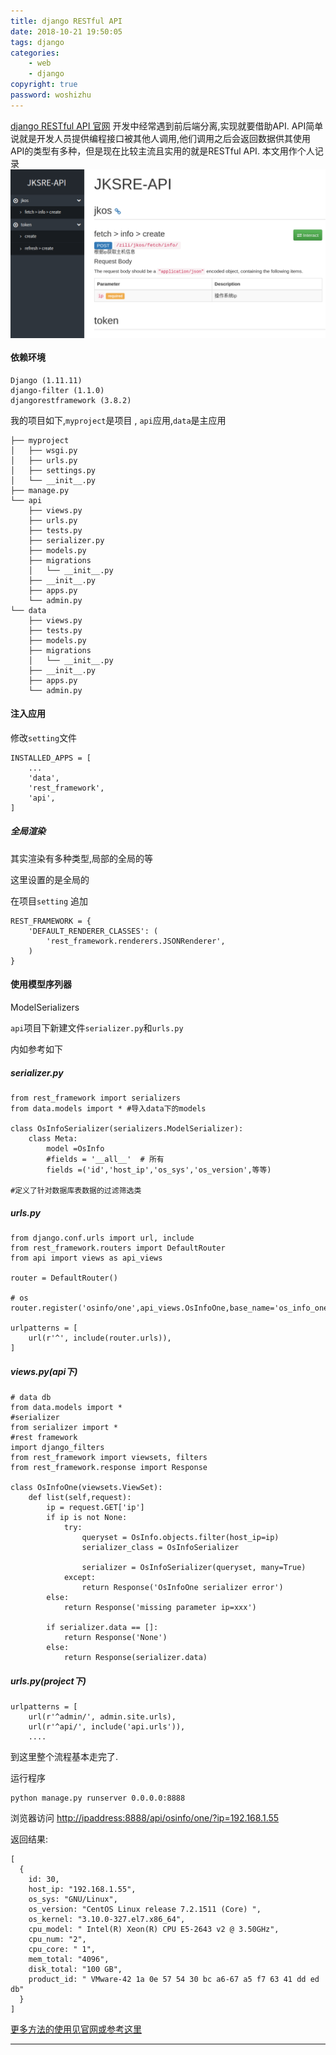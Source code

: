 ```yaml
---
title: django RESTful API
date: 2018-10-21 19:50:05
tags: django
categories:
    - web
    - django
copyright: true
password: woshizhu
---
```


[django RESTful API 官网](https://www.django-rest-framework.org/)
开发中经常遇到前后端分离,实现就要借助API.
API简单说就是开发人员提供编程接口被其他人调用,他们调用之后会返回数据供其使用
API的类型有多种，但是现在比较主流且实用的就是RESTful API.
本文用作个人记录
<img src="/images/drf-api-docs.png" alt="drf-api-docs" align=center />
<!-- more -->

#### 依赖环境

```
Django (1.11.11)
django-filter (1.1.0)
djangorestframework (3.8.2)
```



我的项目如下,`myproject`是项目 , `api`应用,`data`是主应用

```
├── myproject
│   ├── wsgi.py
│   ├── urls.py
│   ├── settings.py
│   └── __init__.py
├── manage.py
└── api
    ├── views.py
    ├── urls.py
    ├── tests.py
    ├── serializer.py
    ├── models.py
    ├── migrations
    │   └── __init__.py
    ├── __init__.py
    ├── apps.py
    └── admin.py
└── data
    ├── views.py
    ├── tests.py
    ├── models.py
    ├── migrations
    │   └── __init__.py
    ├── __init__.py
    ├── apps.py
    └── admin.py
```
#### 注入应用

修改`setting`文件

```
INSTALLED_APPS = [
    ...
    'data',
    'rest_framework',
    'api',
]
```

##### 全局渲染

其实渲染有多种类型,局部的全局的等

这里设置的是全局的

在项目`setting` 追加

```
REST_FRAMEWORK = {
    'DEFAULT_RENDERER_CLASSES': (
        'rest_framework.renderers.JSONRenderer',
    )
}
```





#### 使用模型序列器

ModelSerializers

`api`项目下新建文件`serializer.py`和`urls.py`

内如参考如下


##### serializer.py

```
from rest_framework import serializers
from data.models import * #导入data下的models

class OsInfoSerializer(serializers.ModelSerializer):
    class Meta:
        model =OsInfo
        #fields = '__all__'  # 所有
        fields =('id','host_ip','os_sys','os_version',等等)

#定义了针对数据库表数据的过滤筛选类
```

##### urls.py

```
from django.conf.urls import url, include
from rest_framework.routers import DefaultRouter
from api import views as api_views

router = DefaultRouter()

# os 
router.register('osinfo/one',api_views.OsInfoOne,base_name='os_info_one')

urlpatterns = [
    url(r'^', include(router.urls)),
]
```
##### views.py(api下)

```
# data db
from data.models import *
#serializer
from serializer import * 
#rest framework
import django_filters
from rest_framework import viewsets, filters
from rest_framework.response import Response

class OsInfoOne(viewsets.ViewSet):
    def list(self,request):
        ip = request.GET['ip']
        if ip is not None:
            try:
                queryset = OsInfo.objects.filter(host_ip=ip)
                serializer_class = OsInfoSerializer

                serializer = OsInfoSerializer(queryset, many=True)
            except:
                return Response('OsInfoOne serializer error')
        else:
            return Response('missing parameter ip=xxx')

        if serializer.data == []:
            return Response('None')
        else:
            return Response(serializer.data)
```
##### urls.py(project下)

```
urlpatterns = [
    url(r'^admin/', admin.site.urls),
    url(r'^api/', include('api.urls')),
    ....
```

到这里整个流程基本走完了.

运行程序
```
python manage.py runserver 0.0.0.0:8888
```
浏览器访问
[http://ipaddress:8888/api/osinfo/one/?ip=192.168.1.55](http://ipaddress:8888/api/osinfo/one/?ip=192.168.1.55)

返回结果:

```
[
  {
    id: 30,
    host_ip: "192.168.1.55",
    os_sys: "GNU/Linux",
    os_version: "CentOS Linux release 7.2.1511 (Core) ",
    os_kernel: "3.10.0-327.el7.x86_64",
    cpu_model: " Intel(R) Xeon(R) CPU E5-2643 v2 @ 3.50GHz",
    cpu_num: "2",
    cpu_core: " 1",
    mem_total: "4096",
    disk_total: "100 GB",
    product_id: " VMware-42 1a 0e 57 54 30 bc a6-67 a5 f7 63 41 dd ed db"
  }
]
```

[更多方法的使用见官网或参考这里](https://blog.csdn.net/ppppfly/article/details/51077433#t7)

---

